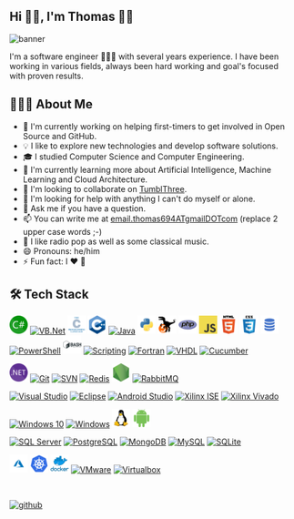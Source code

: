## Hi 👋🏻, I'm Thomas 👨🏻

![banner](https://user-images.githubusercontent.com/71355143/101535714-5db73780-3999-11eb-9211-7b8e7417a073.jpg)

I'm a software engineer 👨🏻‍💻 with several years experience. I have been working in various fields, always been hard working and goal's focused with proven results.

## 👨🏻‍💻  About Me
- 🔭 I'm currently working on helping first-timers to get involved in Open Source and GitHub.
- 💡 I like to explore new technologies and develop software solutions.
- 🎓 I studied Computer Science and Computer Engineering.
- 🌱 I'm currently learning more about Artificial Intelligence, Machine Learning and Cloud Architecture.
- 👯 I'm looking to collaborate on [TumblThree](https://github.com/TumblThreeApp/TumblThree).
- 🤔 I'm looking for help with anything I can't do myself or alone.
- 💬 Ask me if you have a question.
- 📫 You can write me at <ins>email.thomas694ATgmailDOTcom</ins> (replace 2 upper case words ;-)
- 🎵 I like radio pop as well as some classical music.
- 😄 Pronouns: he/him
- ⚡ Fun fact: I ❤️ 🦁

## 🛠  Tech Stack

 <a href='https://en.wikipedia.org/wiki/C_Sharp_(programming_language)'><img src='https://raw.githubusercontent.com/github/explore/80688e429a7d4ef2fca1e82350fe8e3517d3494d/topics/csharp/csharp.png' height='32' alt='C#'></a> <a href='https://en.wikipedia.org/wiki/Visual_Basic_.NET'><img src='https://user-images.githubusercontent.com/71355143/101535489-01ecae80-3999-11eb-842a-b971a4ab3b56.png' height='32' alt='VB.Net'></a> <a href='https://en.wikipedia.org/wiki/C_(programming_language)'><img src='https://raw.githubusercontent.com/github/explore/80688e429a7d4ef2fca1e82350fe8e3517d3494d/topics/c/c.png' height='32' alt='C'></a> <a href='https://en.wikipedia.org/wiki/C%2B%2B'><img src='https://raw.githubusercontent.com/github/explore/80688e429a7d4ef2fca1e82350fe8e3517d3494d/topics/cpp/cpp.png' height='32' alt='C++'></a> <a href='https://en.wikipedia.org/wiki/Java_(programming_language)'><img src='https://user-images.githubusercontent.com/71355143/101546195-b93cf180-39a8-11eb-892d-3be1457395d6.png' height='32' alt='Java'></a> <a href='https://en.wikipedia.org/wiki/Python_(programming_language)'><img src='https://raw.githubusercontent.com/github/explore/80688e429a7d4ef2fca1e82350fe8e3517d3494d/topics/python/python.png' height='32' alt='Python'></a> <a href='https://en.wikipedia.org/wiki/Perl'><img src='https://raw.githubusercontent.com/github/explore/80688e429a7d4ef2fca1e82350fe8e3517d3494d/topics/perl/perl.png' height='32' alt='Perl'></a> <a href='https://en.wikipedia.org/wiki/PHP'><img src='https://raw.githubusercontent.com/github/explore/ccc16358ac4530c6a69b1b80c7223cd2744dea83/topics/php/php.png' height='32' alt='PHP'></a> <a href='https://en.wikipedia.org/wiki/JavaScript'><img src='https://raw.githubusercontent.com/github/explore/80688e429a7d4ef2fca1e82350fe8e3517d3494d/topics/javascript/javascript.png' height='32' alt='JS'></a> <a href='https://en.wikipedia.org/wiki/HTML'><img src='https://raw.githubusercontent.com/github/explore/80688e429a7d4ef2fca1e82350fe8e3517d3494d/topics/html/html.png' height='32' alt='HTML'></a> <a href='https://en.wikipedia.org/wiki/CSS'><img src='https://raw.githubusercontent.com/github/explore/80688e429a7d4ef2fca1e82350fe8e3517d3494d/topics/css/css.png' height='32' alt='CSS'></a> <a href='https://en.wikipedia.org/wiki/SQL'><img src='https://raw.githubusercontent.com/github/explore/80688e429a7d4ef2fca1e82350fe8e3517d3494d/topics/sql/sql.png' height='32' alt='SQL'></a> <a href='https://en.wikipedia.org/wiki/PowerShell'><img src='https://user-images.githubusercontent.com/71355143/101534582-aa017800-3997-11eb-864c-ba6cfd97c000.png' height='32' alt='PowerShell'></a> <a href='https://de.wikipedia.org/wiki/Bash_(Shell)'><img src='https://raw.githubusercontent.com/github/explore/80688e429a7d4ef2fca1e82350fe8e3517d3494d/topics/bash/bash.png' height='32' alt='Bash'></a> <a href='https://en.wikipedia.org/wiki/Shell_script'><img src='https://user-images.githubusercontent.com/71355143/101535237-a4586200-3998-11eb-8c17-a429479d55cd.png' height='32' alt='Scripting'></a> <a href='https://en.wikipedia.org/wiki/Fortran'><img src='https://user-images.githubusercontent.com/71355143/101534620-b4bc0d00-3997-11eb-82d5-7c1d5d4347f0.png' height='32' alt='Fortran'></a> <a href='https://en.wikipedia.org/wiki/VHDL'><img src='https://user-images.githubusercontent.com/71355143/101534650-be457500-3997-11eb-9039-dbba99c0beb8.png' height='32' alt='VHDL'></a> <a href='https://en.wikipedia.org/wiki/Cucumber_(software)'><img src='https://user-images.githubusercontent.com/71355143/101544557-2b600700-39a6-11eb-96b9-c0927232ecf5.png' height='32' alt='Cucumber'></a>
 
 <a href='https://en.wikipedia.org/wiki/.NET_Framework'><img src='https://raw.githubusercontent.com/github/explore/93d8a67084f94b2a444e510199a6e7622e5b09a3/topics/dotnet/dotnet.png' height='32' alt='.Net'></a> <a href='https://en.wikipedia.org/wiki/Git'><img src='https://user-images.githubusercontent.com/71355143/101533765-87bb2a80-3996-11eb-874d-4ed77cc5eb4e.png' height='32' alt='Git'></a> <a href='https://en.wikipedia.org/wiki/Apache_Subversion'><img src='https://user-images.githubusercontent.com/71355143/101533795-930e5600-3996-11eb-8716-0a268e3f54b6.png' height='32' alt='SVN'></a> <a href='https://en.wikipedia.org/wiki/Redis'><img src='https://user-images.githubusercontent.com/71355143/101533857-a91c1680-3996-11eb-85e4-96ea7479e75c.png' height='32' alt='Redis'></a> <a href='https://en.wikipedia.org/wiki/Node.js'><img src='https://raw.githubusercontent.com/github/explore/80688e429a7d4ef2fca1e82350fe8e3517d3494d/topics/nodejs/nodejs.png' height='32' alt='node.js'></a> <a href='https://en.wikipedia.org/wiki/RabbitMQ'><img src='https://user-images.githubusercontent.com/71355143/101533951-c9e46c00-3996-11eb-9814-afa63ac0d128.png' height='32' alt='RabbitMQ'></a>

 <a href='https://en.wikipedia.org/wiki/Microsoft_Visual_Studio'><img src='https://user-images.githubusercontent.com/71355143/101533482-2c893800-3996-11eb-9351-8258f01ee711.png' height='32' alt='Visual Studio'></a> <a href='https://en.wikipedia.org/wiki/Eclipse_(software)'><img src='https://user-images.githubusercontent.com/71355143/101533509-37dc6380-3996-11eb-9e73-0d2f99b32c39.png' height='32' alt='Eclipse'></a> <a href='https://en.wikipedia.org/wiki/Android_Studio'><img src='https://user-images.githubusercontent.com/71355143/102150864-d888c280-3e71-11eb-90b5-d0e927086d4a.png' height='32' alt='Android Studio'></a> <a href='https://en.wikipedia.org/wiki/Xilinx_ISE'><img src='https://user-images.githubusercontent.com/71355143/101533544-40cd3500-3996-11eb-9cd8-bdf804568297.png' height='32' alt='Xilinx ISE'></a> <a href='https://en.wikipedia.org/wiki/Xilinx_Vivado'><img src='https://user-images.githubusercontent.com/71355143/101533562-49257000-3996-11eb-9ef2-74ac23e6e3a3.png' height='32' alt='Xilinx Vivado'></a>

 <a href='https://en.wikipedia.org/wiki/Windows_10'><img src='https://user-images.githubusercontent.com/71355143/101532518-f8614780-3994-11eb-8ccd-e5ee94fd1fc0.png' height='32' alt='Windows 10'></a> <a href='https://en.wikipedia.org/wiki/Microsoft_Windows'><img src='https://user-images.githubusercontent.com/71355143/101532561-057e3680-3995-11eb-9305-303a07067418.png' height='32' alt='Windows'></a> <a href='https://en.wikipedia.org/wiki/Linux'><img src="https://raw.githubusercontent.com/github/explore/80688e429a7d4ef2fca1e82350fe8e3517d3494d/topics/linux/linux.png" height='32' alt="Linux (diverse)"></a> <a href='https://en.wikipedia.org/wiki/Android_(operating_system)'><img src="https://raw.githubusercontent.com/github/explore/80688e429a7d4ef2fca1e82350fe8e3517d3494d/topics/android/android.png" height="32" alt="Android"></a>
 
 <a href='https://en.wikipedia.org/wiki/Microsoft_SQL_Server'><img src='https://user-images.githubusercontent.com/71355143/101532823-5beb7500-3995-11eb-8af5-ed94873b12f8.png' height='32' alt='SQL Server'></a> <a href='https://en.wikipedia.org/wiki/PostgreSQL'><img src='https://user-images.githubusercontent.com/71355143/101532859-69a0fa80-3995-11eb-85a0-cd2307316b0b.png' height='32' alt='PostgreSQL'></a> <a href='https://en.wikipedia.org/wiki/MongoDB'><img src='https://user-images.githubusercontent.com/71355143/101553651-5f8ef400-39b5-11eb-88bd-c64fb9701f2f.png' height='32' alt='MongoDB'></a> <a href='https://en.wikipedia.org/wiki/MySQL'><img src='https://user-images.githubusercontent.com/71355143/101553075-53eefd80-39b4-11eb-8d88-0e6855219d9c.png' height='32' alt='MySQL'></a> <a href='https://en.wikipedia.org/wiki/SQLite'><img src='https://user-images.githubusercontent.com/71355143/101532969-8f2e0400-3995-11eb-8e64-e76ecd7d523d.png' height='32' alt='SQLite'></a>
 
 <a href='https://en.wikipedia.org/wiki/Microsoft_Azure'><img src='https://raw.githubusercontent.com/github/explore/80688e429a7d4ef2fca1e82350fe8e3517d3494d/topics/azure/azure.png' height='32' alt='MS Azure'></a> <a href='https://en.wikipedia.org/wiki/Kubernetes'><img src='https://raw.githubusercontent.com/github/explore/80688e429a7d4ef2fca1e82350fe8e3517d3494d/topics/kubernetes/kubernetes.png' height='32' alt='Kubernetes'></a> <a href='https://en.wikipedia.org/wiki/Docker_(software)'><img src='https://raw.githubusercontent.com/github/explore/80688e429a7d4ef2fca1e82350fe8e3517d3494d/topics/docker/docker.png' height='32' alt='Docker'></a> <a href='https://en.wikipedia.org/wiki/VMware_Workstation'><img src='https://user-images.githubusercontent.com/71355143/101533256-e46a1580-3995-11eb-86eb-7da1e9b837df.png' height='32' alt='VMware'></a> <a href='https://en.wikipedia.org/wiki/VirtualBox'><img src='https://user-images.githubusercontent.com/71355143/101533309-f21f9b00-3995-11eb-85aa-fb19e246e6c0.png' height='32' alt='Virtualbox'></a>
 
<br>

[<img src='https://user-images.githubusercontent.com/71355143/101539488-e5ec0b80-399e-11eb-82ca-65fc3c8d0914.png' alt='github' height='32'>](https://github.com/thomas694)  
